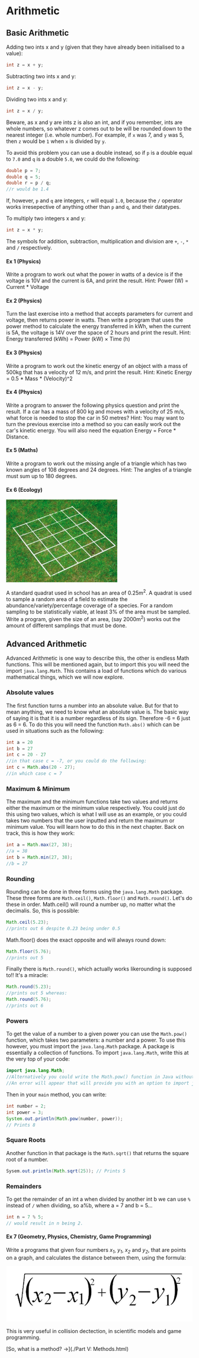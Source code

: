 Arithmetic
===

## Basic Arithmetic
Adding two ints x and y (given that they have already been initialised to a value):

```java
int z = x + y;
```

Subtracting two ints x and y:

```java
int z = x - y;
```

Dividing two ints x and y:

```java
int z = x / y;
```

Beware, as x and y are ints z is also an int, and if you remember, ints are whole numbers, so whatever z comes out to be will be rounded down to the nearest integer (i.e. whole number). For example, if `x` was 7, and `y` was 5, then `z` would be `1` when `x` is divided by `y`.

To avoid this problem you can use a double instead, so if `p` is a double equal to `7.0` and `q` is a double `5.0`, we could do the following:

```java
double p = 7;
double q = 5;
double r = p / q;
//r would be 1.4
```

If, however, `p` and `q` are integers, `r` will equal `1.0`, because the `/` operator works irresepective of anything other than `p` and `q`, and their datatypes.

To multiply two integers x and y:

```java
int z = x * y;
```

The symbols for addition, subtraction, multiplication and division are `+`, `-`, `*` and `/` respectively.

#### Ex 1 (Physics)
Write a program to work out what the power in watts of a device is if the voltage is 10V and the current is 6A, and print the result.
Hint: Power (W) = Current * Voltage

#### Ex 2 (Physics)
Turn the last exercise into a method that accepts parameters for current and voltage, then returns power in watts.  Then write a program that uses the power method to calculate the energy transferred in kWh, when the current is 5A, the voltage is 14V over the space of 2 hours and print the result.
Hint: Energy transferred (kWh) = Power (kW) × Time (h)


#### Ex 3 (Physics)
Write a program to work out the kinetic energy of an object with a mass of 500kg that has a velocity of 12 m/s, and print the result.
Hint: Kinetic Energy = 0.5 * Mass * (Velocity)^2

#### Ex 4 (Physics)
Write a program to answer the following physics question and print the result.  If a car has a mass of 800 kg and moves with a velocity of 25 m/s, what force is needed to stop the car in 50 metres?
Hint: You may want to turn the previous exercise into a method so you can easily work out the car's kinetic energy.  You will also need the equation Energy = Force * Distance.

#### Ex 5 (Maths)
Write a program to work out the missing angle of a triangle which has two known angles of 108 degrees and 24 degrees.
Hint: The angles of a triangle must sum up to 180 degrees.

#### Ex 6 (Ecology)
![A quadrat](../../Images/Chapter-I/Arithmetic/Quadrants.png)

A standard quadrat used in school has an area of 0.25m<sup>2</sup>. A quadrat is used to sample a random area of a field to estimate the abundance/variety/percentage coverage of a species. For a random sampling to be statistically viable, at least 3% of the area must be sampled. Write a program, given the size of an area, (say 2000m<sup>2</sup>) works out the amount of different samplings that must be done.

## Advanced Arithmetic
Advanced Arithmetic is one way to describe this, the other is endless Math functions. This will be mentioned again, but to import this you will need the import `java.lang.Math`. This contains a load of functions which do various mathematical things, which we will now explore.

### Absolute values
The first function turns a number into an absolute value. But for that to mean anything, we need to know what an absolute value is. The basic way of saying it is that it is a number regardless of its sign. Therefore -6 = 6 just as 6 = 6. To do this you will need the function `Math.abs()` which can be used in situations such as the following:

```java
int a = 20
int b = 27
int c = 20 - 27
//in that case c = -7, or you could do the following:
int c = Math.abs(20 - 27);
//in which case c = 7
```

### Maximum & Minimum
The maximum and the minimum functions take two values and returns either the maximum or the minimum value respectively. You could just do this using two values, which is what I will use as an example, or you could takes two numbers that the user inputted and return the maximum or minimum value. You will learn how to do this in the next chapter. Back on track, this is how they work:

```java
int a = Math.max(27, 38);
//a = 38
int b = Math.min(27, 38);
//b = 27
```

### Rounding
Rounding can be done in three forms using the `java.lang.Math` package. These three forms are `Math.ceil()`, `Math.floor()` and `Math.round()`. Let's do these in order. Math.ceil() will round a number up, no matter what the decimalis. So, this is possible:

```java
Math.ceil(5.23);
//prints out 6 despite 0.23 being under 0.5
```

Math.floor() does the exact opposite and will always round down:

```java
Math.floor(5.76);
//prints out 5
```

Finally there is `Math.round()`, which actually works likerounding is supposed to!! It's a miracle:

```java
Math.round(5.23);
//prints out 5 whereas:
Math.round(5.76);
//prints out 6
```

### Powers
To get the value of a number to a given power you can use the `Math.pow()` function, which takes two parameters: a number and a power. To use this however, you must import the `java.lang.Math` package. A package is essentially a collection of functions. To import `java.lang.Math`, write this at the very top of your code:

```java
import java.lang.Math;
//Alternatively you could write the Math.pow() function in Java without importing java.lang.Math.
//An error will appear that will provide you with an option to import java.lang.Math() without you typing anything.
```

Then in your `main` method, you can write:

```java
int number = 2;
int power = 3;
System.out.println(Math.pow(number, power));
// Prints 8
```

### Square Roots
Another function in that package is the `Math.sqrt()` that returns the square root of a number.

```java
Sysem.out.println(Math.sqrt(25)); // Prints 5
```

### Remainders
To get the remainder of an int a when divided by another int b we can use `%` instead of `/` when dividing, so a%b, where a = 7 and b = 5...

```java
int n = 7 % 5;
// would result in n being 2.
```

#### Ex 7 (Geometry, Physics, Chemistry, Game Programming)
Write a programs that given four numbers *x<sub>1</sub>*, *y<sub>1</sub>*, *x<sub>2</sub>* and *y<sub>2</sub>*, that are points on a graph, and calculates the distance between them, using the formula:

![Distance formula](../../Images/Chapter-I/Arithmetic/calculations_for_points_on_a_graph.png)

This is very useful in collision dectection, in scientific models and game programming.

[So, what is a method? &rarr;](./Part V: Methods.html)
